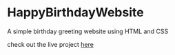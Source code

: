 # HappyBirthdayWebsite
A simple birthday greeting website using HTML and CSS

check out the live project [here](https://happy-birthday-website-two.vercel.app/)
